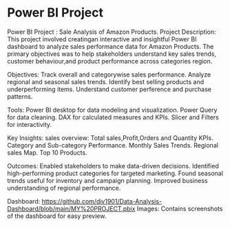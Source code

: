 # Power BI Project
Power BI Project : Sale Analysis of Amazon Products.
Project Description:
This project involved creatingan interactive and insightful Power BI dashboard to analyze sales performance data for Amazon Products. The primary objectives was to help stakeholders understand key sales trends, customer behaviour,and product performance across categories region.

Objectives:
Track overall and categorywise sales performance.
Analyze regional and seasonal sales trends.
Identify best selling products and underperforming items.
Understand customer perference and purchase patterns.

Tools:
Power BI desktop for data modeling and visualization.
Power Query for data cleaning.
DAX for calculated measures and KPIs.
Slicer and Filters for interactivity.

Key Insights:
sales overview: Total sales,Profit,Orders and Quantity KPIs.
Category and Sub-category Performance.
Monthly Sales Trends.
Regional sales Map.
Top 10 Products.

Outcomes:
Enabled stakeholders to make data-driven decisions.
Identified high-performing product categories for targeted marketing.
Found seasonal trends useful for inventory and campaign planning.
Improved business understanding of regional performance.

Dashboard: https://github.com/div1901/Data-Analysis-Dashboard/blob/main/MY%20PROJECT.pbix
Images: Contains screenshots of the dashboard for easy preview.
